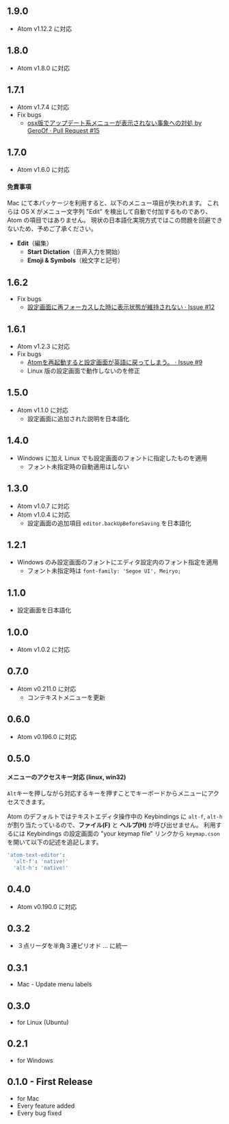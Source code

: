 ## 1.9.0
* Atom v1.12.2 に対応

## 1.8.0
* Atom v1.8.0 に対応

## 1.7.1
* Atom v1.7.4 に対応
* Fix bugs
  - [osx版でアップデート系メニューが表示されない事象への対処 by GeroOf · Pull Request #15](https://github.com/syon/atom-japanese-menu/pull/15)

## 1.7.0
* Atom v1.6.0 に対応

#### 免責事項
Mac にて本パッケージを利用すると、以下のメニュー項目が失われます。
これらは OS X がメニュー文字列 "Edit" を検出して自動で付加するものであり、Atom の項目ではありません。
現状の日本語化実現方式ではこの問題を回避できないため、予めご了承ください。

* __Edit__（編集）
  * __Start Dictation__（音声入力を開始）
  * __Emoji & Symbols__（絵文字と記号）

## 1.6.2
* Fix bugs  
  - [設定画面に再フォーカスした時に表示状態が維持されない · Issue #12](https://github.com/syon/atom-japanese-menu/issues/12)

## 1.6.1
* Atom v1.2.3 に対応
* Fix bugs  
  - [Atomを再起動すると設定画面が英語に戻ってしまう。 · Issue #9](https://github.com/syon/atom-japanese-menu/issues/9)
  - Linux 版の設定画面で動作しないのを修正

## 1.5.0
* Atom v1.1.0 に対応
    * 設定画面に追加された説明を日本語化

## 1.4.0
* Windows に加え Linux でも設定画面のフォントに指定したものを適用
    * フォント未指定時の自動適用はしない

## 1.3.0
* Atom v1.0.7 に対応
* Atom v1.0.4 に対応
    * 設定画面の追加項目 `editor.backUpBeforeSaving` を日本語化

## 1.2.1
* Windows のみ設定画面のフォントにエディタ設定内のフォント指定を適用
    * フォント未指定時は `font-family: 'Segoe UI', Meiryo;`

## 1.1.0
* 設定画面を日本語化

## 1.0.0
* Atom v1.0.2 に対応

## 0.7.0
* Atom v0.211.0 に対応
    * コンテキストメニューを更新

## 0.6.0
* Atom v0.196.0 に対応

## 0.5.0

#### メニューのアクセスキー対応 (linux, win32)

`Alt`キーを押しながら対応するキーを押すことでキーボードからメニューにアクセスできます。

Atom のデフォルトではテキストエディタ操作中の Keybindings に `alt-f`, `alt-h`
が割り当たっているので、__ファイル(F)__ と __ヘルプ(H)__ が呼び出せません。
利用するには Keybindings の設定画面の "your keymap file" リンクから
`keymap.cson` を開いて以下の記述を追記します。

```cson
'atom-text-editor':
  'alt-f': 'native!'
  'alt-h': 'native!'
```

## 0.4.0
* Atom v0.190.0 に対応

## 0.3.2
* ３点リーダを半角３連ピリオド ... に統一

## 0.3.1
* Mac - Update menu labels

## 0.3.0
* for Linux (Ubuntu)

## 0.2.1
* for Windows

## 0.1.0 - First Release
* for Mac
* Every feature added
* Every bug fixed
